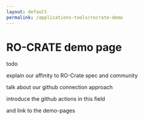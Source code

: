```yaml
---
layout: default
permalink: /applications-tools/rocrate-demo
---
```


# RO-CRATE demo page

todo 

explain our affinity to RO-Crate spec and community 

talk about our github connection approach

introduce the github actions in this field

and link to the demo-pages